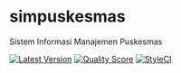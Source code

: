 # simpuskesmas
Sistem Informasi Manajemen Puskesmas

[![Latest Version](https://img.shields.io/github/release/aepnat/simpuskesmas.svg?style=flat-square)](https://github.com/aepnat/simpuskesmas/releases)
[![Quality Score](https://img.shields.io/scrutinizer/g/aepnat/simpuskesmas.svg?style=flat-square)](https://scrutinizer-ci.com/g/aepnat/simpuskesmas/?branch=master)
[![StyleCI](https://github.styleci.io/repos/159847740/shield?branch=master)](https://github.styleci.io/repos/159847740)
